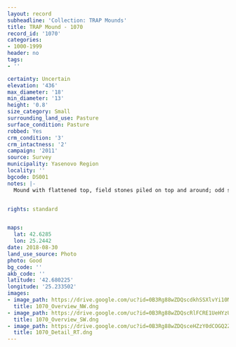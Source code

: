 ```yaml
---
layout: record
subheadline: 'Collection: TRAP Mounds'
title: TRAP Mound - 1070
record_id: '1070'
categories:
- 1000-1999
header: no
tags:
- ''

certainty: Uncertain
elevation: '436'
max_diameter: '18'
min_diameter: '13'
height: '0.8'
size_category: Small
surrounding_land_use: Pasture
surface_condition: Pasture
robbed: Yes
crm_condition: '3'
crm_intactness: '2'
campaign: '2011'
source: Survey
municipality: Yasenovo Region
locality: ''
bgcode: DS001
notes: |-
  Mound with flattened top, field stones piled on top and around; odd shape - squarish and flattened.


rights: standard


maps:
  lat: 42.6285
  lon: 25.2442
date: 2018-08-30
land_use_source: Photo
photo: Good
bg_code: ''
akb_code: ''
latitude: '42.680225'
longitude: '25.233502'
images:
- image_path: https://drive.google.com/uc?id=0B3Rg88wZDQscdkhSSXlvYi10MHc
  title: 1070_Overview_NW.dng
- image_path: https://drive.google.com/uc?id=0B3Rg88wZDQscRlFCRE1UeHYzUDg
  title: 1070_Overview_SW.dng
- image_path: https://drive.google.com/uc?id=0B3Rg88wZDQsceHZzY0dCOGQ2ZFk
  title: 1070_Detail_RT.dng
---
```


